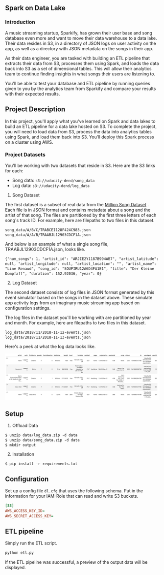 ## Spark on Data Lake

### Introduction

A music streaming startup, Sparkify, has grown their user base and song database even more and want to move their data warehouse to a data lake. Their data resides in S3, in a directory of JSON logs on user activity on the app, as well as a directory with JSON metadata on the songs in their app.

As their data engineer, you are tasked with building an ETL pipeline that extracts their data from S3, processes them using Spark, and loads the data back into S3 as a set of dimensional tables. This will allow their analytics team to continue finding insights in what songs their users are listening to.

You'll be able to test your database and ETL pipeline by running queries given to you by the analytics team from Sparkify and compare your results with their expected results.

## Project Description

In this project, you'll apply what you've learned on Spark and data lakes to build an ETL pipeline for a data lake hosted on S3. To complete the project, you will need to load data from S3, process the data into analytics tables using Spark, and load them back into S3. You'll deploy this Spark process on a cluster using AWS.

### Project Datasets
You'll be working with two datasets that reside in S3. Here are the S3 links for each:

- Song data: `s3://udacity-dend/song_data`
- Log data: `s3://udacity-dend/log_data`

1. Song Dataset

The first dataset is a subset of real data from the [Million Song Dataset](http://millionsongdataset.com/) . Each file is in JSON format and contains metadata about a song and the artist of that song. The files are partitioned by the first three letters of each song's track ID. For example, here are filepaths to two files in this dataset.

```
song_data/A/B/C/TRABCEI128F424C983.json
song_data/A/A/B/TRAABJL12903CDCF1A.json
```

And below is an example of what a single song file, TRAABJL12903CDCF1A.json, looks like.

```
{"num_songs": 1, "artist_id": "ARJIE2Y1187B994AB7", "artist_latitude": null, "artist_longitude": null, "artist_location": "", "artist_name": "Line Renaud", "song_id": "SOUPIRU12A6D4FA1E1", "title": "Der Kleine Dompfaff", "duration": 152.92036, "year": 0}
```

2. Log Dataset

The second dataset consists of log files in JSON format generated by this event simulator based on the songs in the dataset above. These simulate app activity logs from an imaginary music streaming app based on configuration settings.

The log files in the dataset you'll be working with are partitioned by year and month. For example, here are filepaths to two files in this dataset.

```
log_data/2018/11/2018-11-12-events.json
log_data/2018/11/2018-11-13-events.json
```

Here's a peek at what the log data looks like.

![log data](log-data.png)

## Setup
1. Offload Data
```
$ unzip data/log_data.zip -d data
$ unzip data/song_data.zip -d data
$ mkdir output
```

2. Installation
```
$ pip install -r requirements.txt
```

## Configuration

Set up a config file `dl.cfg` that uses the following schema. Put
in the information for your IAM-Role that can read and write S3 buckets.

```cfg
[S3]
AWS_ACCESS_KEY_ID=
AWS_SECRET_ACCESS_KEY=
```

## ETL pipeline

Simply run the ETL script.

```bash
python etl.py
```

If the ETL pipeline was successful, a preview of the output data will be
displayed.